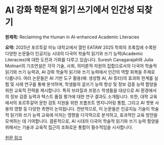 # AI 강화 학문적 읽기 쓰기에서 인간성 되찾기

**원제목:** Reclaiming the Human in AI-enhanced Academic Literacies

**요약:** 2025년 포르투갈 미뉴 대학교에서 열린 EATAW 2025 학회의 초록집에 수록된 다양한 논문들이 인공지능 시대의 다국어 학술적 읽기와 쓰기 능력(Academic Literacies)에 대한 도전과 기회를 다루고 있습니다.  Suresh Canagarajah와 Julia Molinari의 기조연설은 각각 기술, 사회, 의미론적 자원의 집합으로서의 다국어 학술적 읽기와 쓰기 능력과, AI 강화 학술적 읽기와 쓰기 능력에서 인간의 역할 회복을 주제로 다룹니다.  여러 논문들은 AI 기반 도구 활용(예: 생성형 AI, AI 튜터)의 효과와 한계를 실험 및 사례 연구를 통해 분석하며, 학생들의 글쓰기 능력 향상 및 정보 검증 능력 함양을 위한 교육적 전략을 제시합니다. 특히 브라질과 프랑스 학생들을 대상으로 AI 환경에서의 정보 검증 능력과 텍스트 품질 평가에 대한 연구 결과도 소개됩니다.  또한,  대학 교육에서의 포르투갈어 문헌 검토 지원을 위한 프롬프트 엔지니어링 통합, 그리고 AI 챗봇 사용의 영향 등 다양한 측면이 논의됩니다.  전반적으로, 이 논문들은 인공지능 기술이 학술적 읽기와 쓰기 능력 교육에 미치는 영향을 다각적으로 분석하고, 효과적인 교육 방안을 모색하는 데 기여합니다.  결론적으로, AI 시대의 다국어 학술적 읽기와 쓰기 능력 함양을 위해서는 기술과 교육적 접근의 조화로운 통합이 필수적임을 시사합니다.

[원문 링크](https://www.eataw2025.com/_files/ugd/73ec3f_238acab1d1164322a0bbc59988d6bc19.pdf#page=12)
